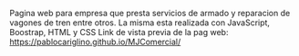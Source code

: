 Pagina web para empresa que presta servicios de armado y reparacion de vagones de tren entre otros.
La misma esta realizada con JavaScript, Boostrap, HTML y CSS
Link de vista previa de la pag web:
https://pablocariglino.github.io/MJComercial/
